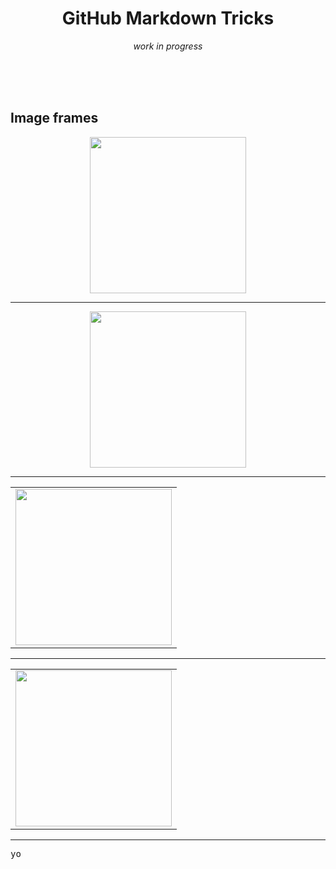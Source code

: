 
<h1 align="center">
GitHub Markdown Tricks
</h1>

<div align="center">
  <em>work in progress</em>
</div>

<br><br><br>

## Image frames

<pre align="center">
<img height="250" alt src="https://i.imgur.com/S7BuiDA.png" />
</pre>
<hr>
<div align="center">
<kbd>
<img height="250" alt src="https://i.imgur.com/S7BuiDA.png" />
</kbd>
</div>
<hr>
<table><tbody><tr><td>
<img height="250" alt src="https://i.imgur.com/S7BuiDA.png" />
  </td></tr></tbody></table>
<hr>
<table><tbody><tr></tr><tr><td>
<img height="250" alt src="https://i.imgur.com/S7BuiDA.png" />
  </td></tr></tbody></table>
<hr>
<kbd>yo</kbd>
